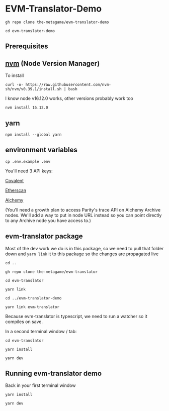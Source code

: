 # EVM-Translator-Demo

```
gh repo clone the-metagame/evm-translator-demo
```

```
cd evm-translator-demo
```

## Prerequisites

## [nvm](https://github.com/nvm-sh/nvm) (Node Version Manager)

To install

```
curl -o- https://raw.githubusercontent.com/nvm-sh/nvm/v0.39.1/install.sh | bash
```

I know node v16.12.0 works, other versions probably work too

```
nvm install 16.12.0
```

## yarn

```
npm install --global yarn
```

## environment variables

```
cp .env.example .env
```

You'll need 3 API keys:

[Covalent](https://www.covalenthq.com/platform/#/auth/register/)

[Etherscan](https://etherscan.io/register)

[Alchemy](https://dashboard.alchemyapi.io/)

(You'll need a growth plan to access Parity's trace API on Alchemy Archive nodes. We'll add a way to put in node URL instead so you can point directly to any Archive node you have access to.)

## evm-translator package

Most of the dev work we do is in this package, so we need to pull that folder down and `yarn link` it to this package so the changes are propagated live

```
cd ..
```

```
gh repo clone the-metagame/evm-translator
```

```
cd evm-translator
```

```
yarn link
```

```
cd ../evm-translator-demo
```

```
yarn link evm-translator
```

Because evm-translator is typescript, we need to run a watcher so it compiles on save.

In a second terminal window / tab:

```
cd evm-translator
```

```
yarn install
```

```
yarn dev
```

## Running evm-translator demo

Back in your first terminal window

```
yarn install
```

```
yarn dev
```
